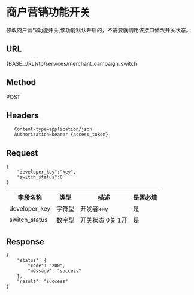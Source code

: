 # 商户营销功能开关

修改商户营销功能开关,该功能默认开启的，不需要就调用该接口修改开关状态。

## URL
   {BASE_URL}/tp/services/merchant_campaign_switch

## Method
   POST

## Headers
```
   Content-type=application/json
   Authorization=bearer {access_token}
```

## Request
```
{
	"developer_key":"key",
	"switch_status":0
}

```
<table data-tablesaw-sortable>
    <thead>
        <tr>
            <th data-tablesaw-sortable-col data-tablesaw-sortable-default-col>字段名称</th>
            <th data-tablesaw-sortable-col>类型</th>
            <th data-tablesaw-sortable-col>描述</th>
            <th data-tablesaw-sortable-col>是否必填</th>
        </tr>
	<tr>
            <td>developer_key</th>
            <td>字符型</th>
            <td>开发者key</th>
            <td>是</th>
        </tr>
	<tr>
            <td>switch_status</th>
            <td>数字型</th>
            <td>开关状态 0关 1开</th>
            <td>是</th>
        </tr>
    </thead>
<table>


## Response
```
{
	"status": {
		"code": "200",
		"message": "success"
	},
	"result": "success"
}
```
